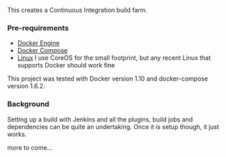 
This creates a Continuous Integration build farm.

### Pre-requirements
- [Docker Engine]
- [Docker Compose] 
- [Linux]  I use CoreOS for the small footprint, but any recent Linux that supports Docker should work fine

This project was tested with Docker version 1.10 and docker-compose version 1.6.2.

### Background

Setting up a build with Jenkins and all the plugins, build jobs and dependencies can be quite an undertaking.  Once it is setup though, it just works.


more to come...


[Linux]: <http://www.ubuntu.com>
[Docker Engine]: <https://docs.docker.com/engine/understanding-docker/>
[Docker Compose]: <https://docs.docker.com/compose/install/>